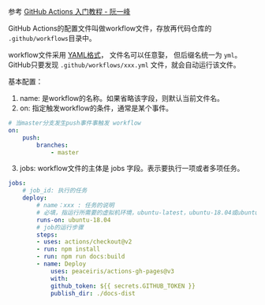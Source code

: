 参考 [GitHub Actions 入门教程 - 阮一峰](http://www.ruanyifeng.com/blog/2019/09/getting-started-with-github-actions.html)

GitHub Actions的配置文件叫做workflow文件，存放再代码仓库的 `.github/workflows`目录中。

workflow文件采用 [YAML格式](http://www.ruanyifeng.com/blog/2016/07/yaml.html)， 文件名可以任意娶， 但后缀名统一为 `yml`。GitHub只要发现 `.github/workflows/xxx.yml` 文件，就会自动运行该文件。


基本配置：

1. name: 是workflow的名称。如果省略该字段，则默认当前文件名。
2. on: 指定触发workflow的条件，通常是某个事件。
```yml
# 当master分支发生push事件事触发 workflow
on:
    push:
        branches:
            - master
```
3. jobs: workflow文件的主体是 jobs 字段。表示要执行一项或者多项任务。
```yml
jobs:
    # job_id: 执行的任务
    deploy:
        # name：xxx : 任务的说明
        # 必填，指运行所需要的虚拟机环境，ubuntu-latest，ubuntu-18.04或ubuntu-16.04
        runs-on: ubuntu-18.04
        # job的运行步骤
        steps:
        - uses: actions/checkout@v2
        - run: npm install
        - run: npm run docs:build
        - name: Deploy
            uses: peaceiris/actions-gh-pages@v3
            with:
            github_token: ${{ secrets.GITHUB_TOKEN }}
            publish_dir: ./docs-dist
```